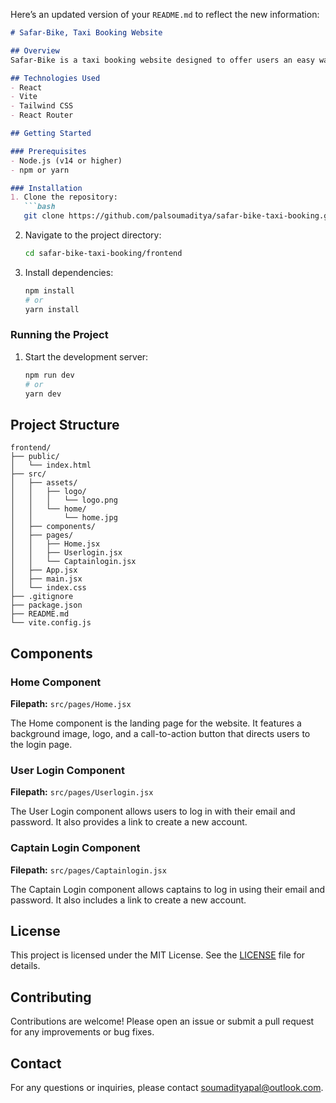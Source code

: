 Here’s an updated version of your `README.md` to reflect the new information:

```markdown
# Safar-Bike, Taxi Booking Website

## Overview
Safar-Bike is a taxi booking website designed to offer users an easy way to book rides. It supports two user types: passengers (referred to as "Users") and drivers (referred to as "Captains"). The website includes a home page, login functionalities for both users and captains, and allows users to sign in as either.

## Technologies Used
- React
- Vite
- Tailwind CSS
- React Router

## Getting Started

### Prerequisites
- Node.js (v14 or higher)
- npm or yarn

### Installation
1. Clone the repository:
   ```bash
   git clone https://github.com/palsoumaditya/safar-bike-taxi-booking.git
   ```
2. Navigate to the project directory:
   ```bash
   cd safar-bike-taxi-booking/frontend
   ```
3. Install dependencies:
   ```bash
   npm install
   # or
   yarn install
   ```

### Running the Project
1. Start the development server:
   ```bash
   npm run dev
   # or
   yarn dev
   ```

## Project Structure
```plaintext
frontend/
├── public/
│   └── index.html
├── src/
│   ├── assets/
│   │   ├── logo/
│   │   │   └── logo.png
│   │   └── home/
│   │       └── home.jpg
│   ├── components/
│   ├── pages/
│   │   ├── Home.jsx
│   │   ├── Userlogin.jsx
│   │   └── Captainlogin.jsx
│   ├── App.jsx
│   ├── main.jsx
│   └── index.css
├── .gitignore
├── package.json
├── README.md
└── vite.config.js
```

## Components

### Home Component
**Filepath:** `src/pages/Home.jsx`

The Home component is the landing page for the website. It features a background image, logo, and a call-to-action button that directs users to the login page.

### User Login Component
**Filepath:** `src/pages/Userlogin.jsx`

The User Login component allows users to log in with their email and password. It also provides a link to create a new account.

### Captain Login Component
**Filepath:** `src/pages/Captainlogin.jsx`

The Captain Login component allows captains to log in using their email and password. It also includes a link to create a new account.

## License
This project is licensed under the MIT License. See the [LICENSE](LICENSE) file for details.

## Contributing
Contributions are welcome! Please open an issue or submit a pull request for any improvements or bug fixes.

## Contact
For any questions or inquiries, please contact [soumadityapal@outlook.com](mailto:soumadityapal@outlook.com).
```

